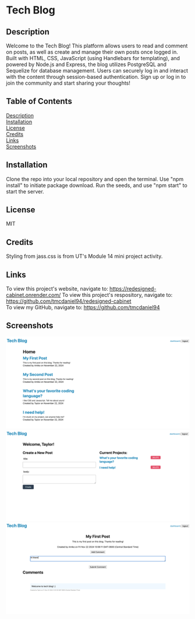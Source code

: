 # Tech Blog

## Description
Welcome to the Tech Blog! This platform allows users to read and comment on posts, as well as create and manage their own posts once logged in. Built with HTML, CSS, JavaScript (using Handlebars for templating), and powered by Node.js and Express, the blog utilizes PostgreSQL and Sequelize for database management. Users can securely log in and interact with the content through session-based authentication. Sign up or log in to join the community and start sharing your thoughts!
  
## Table of Contents
[Description](#description)\
[Installation](#installation)\
[License](#license)\
[Credits](#credits)\
[Links](#links)\
[Screenshots](#screenshots)

## Installation
Clone the repo into your local repository and open the terminal. Use "npm install" to initiate package download. Run the seeds, and use "npm start" to start the server.
  
## License
MIT

## Credits
Styling from jass.css is from UT's Module 14 mini project activity.

## Links
To view this project's website, navigate to: https://redesigned-cabinet.onrender.com/
To view this project's respository, navigate to: https://github.com/tmcdaniel94/redesigned-cabinet  
To view my GitHub, navigate to: https://github.com/tmcdaniel94
  
## Screenshots
![Home Page](/develop/images/homepage.png)
![Dashboard](/develop/images/dashboard.png)
![Blog Post](/develop/images/postcomments.png)